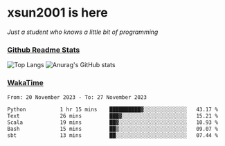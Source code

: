 # xsun2001 is here

*Just a student who knows a little bit of programming*

### [Github Readme Stats](https://github.com/anuraghazra/github-readme-stats)

![Top Langs](https://github-readme-stats.vercel.app/api/top-langs/?username=xsun2001&layout=compact&theme=radical) ![Anurag's GitHub stats](https://github-readme-stats.vercel.app/api?username=xsun2001&show_icons=true&theme=radical)

### [WakaTime](https://wakatime.com)

<!--START_SECTION:waka-->

```txt
From: 20 November 2023 - To: 27 November 2023

Python           1 hr 15 mins    ██████████▓░░░░░░░░░░░░░░   43.17 %
Text             26 mins         ███▓░░░░░░░░░░░░░░░░░░░░░   15.21 %
Scala            19 mins         ██▓░░░░░░░░░░░░░░░░░░░░░░   10.93 %
Bash             15 mins         ██▒░░░░░░░░░░░░░░░░░░░░░░   09.07 %
sbt              13 mins         ██░░░░░░░░░░░░░░░░░░░░░░░   07.44 %
```

<!--END_SECTION:waka-->
